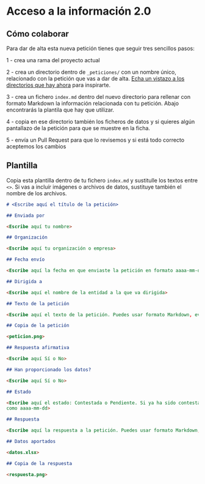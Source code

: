 # Acceso a la información 2.0

## Cómo colaborar

Para dar de alta esta nueva petición tienes que seguir tres sencillos pasos:

1 - crea una rama del proyecto actual

2 - crea un directorio dentro de `_peticiones/` con un nombre único, relacionado con la petición que vas a dar de alta. [Echa un vistazo a los directorios que hay ahora](https://github.com/ferblape/acceso-informacion-v2/tree/master/_peticiones) para inspirarte.

3 - crea un fichero `index.md` dentro del nuevo directorio para rellenar con formato Markdown la información relacionada con tu petición. Abajo encontrarás la plantila que hay que utilizar.

4 - copia en ese directorio también los ficheros de datos y si quieres algún pantallazo de la petición para que se muestre en la ficha.

5 - envía un Pull Request para que lo revisemos y si está todo correcto aceptemos los cambios

## Plantilla

Copia esta plantilla dentro de tu fichero `index.md` y sustitulle los textos entre `<>`. Si vas a incluír imágenes o archivos de datos, sustituye también el nombre de los archivos.

```markdown
# <Escribe aquí el título de la petición>

## Enviada por

<Escribe aquí tu nombre>

## Organización

<Escribe aquí tu organización o empresa>

## Fecha envío

<Escribe aquí la fecha en que enviaste la petición en formato aaaa-mm-dd>

## Dirigida a

<Escribe aquí el nombre de la entidad a la que va dirigida>

## Texto de la petición

<Escribe aquí el texto de la petición. Puedes usar formato Markdown, evitando los h1 y h2>

## Copia de la petición

<peticion.png>

## Respuesta afirmativa

<Escribe aquí Sí o No>

## Han proporcionado los datos?

<Escribe aquí Sí o No>

## Estado

<Escribe aquí el estado: Contestada o Pendiente. Si ya ha sido contestada pon Contestada y la fecha
como aaaa-mm-dd>

## Respuesta

<Escribe aquí la respuesta a la petición. Puedes usar formato Markdown, evitando los h1 y h2>

## Datos aportados

<datos.xlsx>

## Copia de la respuesta

<respuesta.png>
```
